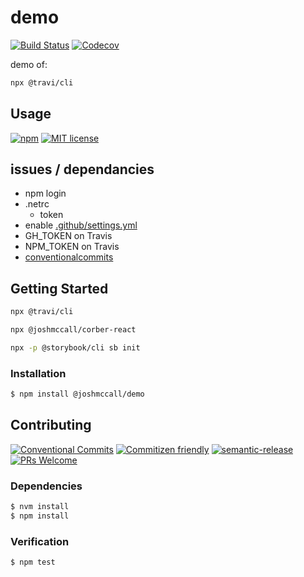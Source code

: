 # demo
<!-- status badges -->
[![Build Status][ci-badge]][ci-link]
[![Codecov][coverage-badge]][coverage-link]

demo of:
```sh
npx @travi/cli
```

## Usage

<!-- consumer badges -->
[![npm][npm-badge]][npm-link]
[![MIT license][license-badge]][license-link]

## issues / dependancies 
- npm login
- .netrc
  - token
- enable [.github/settings.yml](https://github.com/apps/settings)
- GH_TOKEN on Travis
- NPM_TOKEN on Travis
- [conventionalcommits](https://www.conventionalcommits.org/)

## Getting Started

```sh
npx @travi/cli
```

```sh
npx @joshmccall/corber-react
```

```sh
npx -p @storybook/cli sb init
```

### Installation

```sh
$ npm install @joshmccall/demo
```

## Contributing

<!-- contribution badges -->
[![Conventional Commits][commit-convention-badge]][commit-convention-link]
[![Commitizen friendly][commitizen-badge]][commitizen-link]
[![semantic-release][semantic-release-badge]][semantic-release-link]
[![PRs Welcome][PRs-badge]][PRs-link]

### Dependencies

```sh
$ nvm install
$ npm install
```

### Verification

```sh
$ npm test
```

[npm-link]: https://www.npmjs.com/package/@joshmccall/demo
[npm-badge]: https://img.shields.io/npm/v/@joshmccall/demo.svg
[license-link]: LICENSE
[license-badge]: https://img.shields.io/github/license/joshmccall221/demo.svg
[ci-link]: https://travis-ci.com/joshmccall221/demo
[ci-badge]: https://img.shields.io/travis/com/joshmccall221/demo/master.svg
[coverage-link]: https://codecov.io/github/joshmccall221/demo
[coverage-badge]: https://img.shields.io/codecov/c/github/joshmccall221/demo.svg
[commit-convention-link]: https://conventionalcommits.org
[commit-convention-badge]: https://img.shields.io/badge/Conventional%20Commits-1.0.0-yellow.svg
[commitizen-link]: http://commitizen.github.io/cz-cli/
[commitizen-badge]: https://img.shields.io/badge/commitizen-friendly-brightgreen.svg
[semantic-release-link]: https://github.com/semantic-release/semantic-release
[semantic-release-badge]: https://img.shields.io/badge/%20%20%F0%9F%93%A6%F0%9F%9A%80-semantic--release-e10079.svg
[PRs-link]: http://makeapullrequest.com
[PRs-badge]: https://img.shields.io/badge/PRs-welcome-brightgreen.svg
